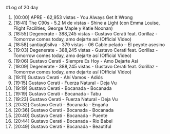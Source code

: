 #Log of 20 day

1. [00:00] APRE - 62,953 vistas - You Always Get It Wrong
1. [18:41] The C90s - 5.2 M de vistas - Shine a Light (con Emma Louise, Flight Facilities, George Maple y Katie Noonan)
1. [18:55] Degenerate - 388,245 vistas - Gustavo Cerati feat. Gorillaz - Tomorrow comes today, amo dejarte así (Official Video)
1. [18:58] santiag0silva - 379 vistas - 06 Cable pelado – El peyote asesino
1. [19:03] Degenerate - 388,245 vistas - Gustavo Cerati feat. Gorillaz - Tomorrow comes today, amo dejarte así (Official Video)
1. [19:06] Gustavo Cerati - Siempre Es Hoy - Amo Dejarte Así
1. [19:09] Degenerate - 388,245 vistas - Gustavo Cerati feat. Gorillaz - Tomorrow comes today, amo dejarte así (Official Video)
1. [19:11] Gustavo Cerati - Ahí Vamos - Adiós
1. [19:15] Gustavo Cerati - Fuerza Natural - Deja Vu
1. [19:19] Gustavo Cerati - Bocanada - Bocanada
1. [19:19] Gustavo Cerati - Bocanada - Tabu
1. [19:23] Gustavo Cerati - Fuerza Natural - Deja Vu
1. [20:32] Gustavo Cerati - Bocanada - Engaña
1. [20:36] Gustavo Cerati - Bocanada - Bocanada
1. [20:40] Gustavo Cerati - Bocanada - Puente
1. [20:44] Gustavo Cerati - Bocanada - Rio Babel
1. [20:49] Gustavo Cerati - Bocanada - Beautiful
